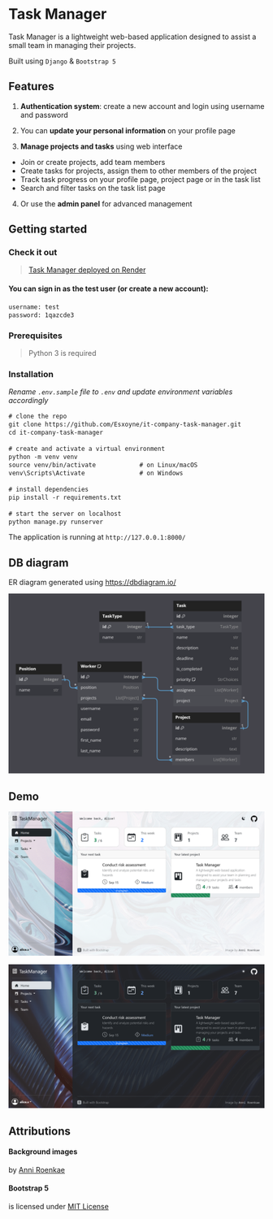 # Task Manager

Task Manager is a lightweight web-based application designed to assist a small team in managing their projects.

Built using `Django` & `Bootstrap 5`

## Features

1. **Authentication system**: create a new account and login using username and password

2.  You can **update your personal information** on your profile page

3. **Manage projects and tasks** using web interface

- Join or create projects, add team members
- Create tasks for projects, assign them to other members of the project
- Track task progress on your profile page, project page or in the task list
- Search and filter tasks on the task list page

4. Or use the **admin panel** for advanced management

## Getting started

### Check it out

> [Task Manager deployed on Render](https://task-manager-fgk9.onrender.com)

#### You can sign in as the test user (or create a new account):

```
username: test
password: 1qazcde3
```

### Prerequisites

> Python 3 is required

### Installation

*Rename `.env.sample` file to `.env` and update environment variables accordingly*

```shell
# clone the repo
git clone https://github.com/Esxoyne/it-company-task-manager.git
cd it-company-task-manager

# create and activate a virtual environment
python -m venv venv
source venv/bin/activate            # on Linux/macOS
venv\Scripts\Activate               # on Windows

# install dependencies
pip install -r requirements.txt

# start the server on localhost
python manage.py runserver
```

The application is running at `http://127.0.0.1:8000/`

## DB diagram
ER diagram generated using https://dbdiagram.io/

![ER diagram](db_diagram.png)

## Demo

![Home page (Light mode)](demo_light.png)

![Home page (Dark mode)](demo_dark.png)

## Attributions

#### Background images

by [Anni Roenkae](https://www.pexels.com/@anniroenkae/)

#### Bootstrap 5
is licensed under [MIT License](https://opensource.org/license/mit/)
